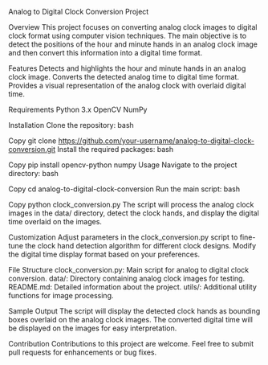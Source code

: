 Analog to Digital Clock Conversion Project

Overview
This project focuses on converting analog clock images to digital clock format using computer vision techniques. The main objective is to detect the positions of the hour and minute hands in an analog clock image and then convert this information into a digital time format.

Features
Detects and highlights the hour and minute hands in an analog clock image.
Converts the detected analog time to digital time format.
Provides a visual representation of the analog clock with overlaid digital time.

Requirements
Python 3.x
OpenCV
NumPy

Installation
Clone the repository:
bash

Copy
git clone https://github.com/your-username/analog-to-digital-clock-conversion.git
Install the required packages:
bash

Copy
pip install opencv-python numpy
Usage
Navigate to the project directory:
bash

Copy
cd analog-to-digital-clock-conversion
Run the main script:
bash

Copy
python clock_conversion.py
The script will process the analog clock images in the data/ directory, detect the clock hands, and display the digital time overlaid on the images.

Customization
Adjust parameters in the clock_conversion.py script to fine-tune the clock hand detection algorithm for different clock designs.
Modify the digital time display format based on your preferences.

File Structure
clock_conversion.py: Main script for analog to digital clock conversion.
data/: Directory containing analog clock images for testing.
README.md: Detailed information about the project.
utils/: Additional utility functions for image processing.

Sample Output
The script will display the detected clock hands as bounding boxes overlaid on the analog clock images.
The converted digital time will be displayed on the images for easy interpretation.

Contribution
Contributions to this project are welcome. Feel free to submit pull requests for enhancements or bug fixes.